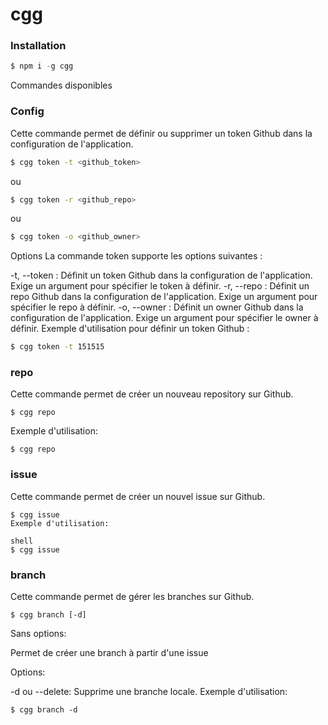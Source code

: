 # cgg
### Installation

```javascript
$ npm i -g cgg
```
Commandes disponibles
### Config
Cette commande permet de définir ou supprimer un token Github dans la configuration de l'application.

```bash
$ cgg token -t <github_token>
```

ou

```bash
$ cgg token -r <github_repo>
```

ou

```bash
$ cgg token -o <github_owner>
```
Options
La commande token supporte les options suivantes :

-t, --token : Définit un token Github dans la configuration de l'application. Exige un argument <token> pour spécifier le token à définir.
-r, --repo : Définit un repo Github dans la configuration de l'application. Exige un argument <repo> pour spécifier le repo à définir.
-o, --owner : Définit un owner Github dans la configuration de l'application. Exige un argument <owner> pour spécifier le owner à définir.
Exemple d'utilisation pour définir un token Github :

```bash
$ cgg token -t 151515
```
### repo
Cette commande permet de créer un nouveau repository sur Github.

```shell
$ cgg repo
```
Exemple d'utilisation:

```shell
$ cgg repo
```
### issue
Cette commande permet de créer un nouvel issue sur Github.

```shell
$ cgg issue
Exemple d'utilisation:

shell
$ cgg issue
```
### branch
Cette commande permet de gérer les branches sur Github.

```shell
$ cgg branch [-d]
```
Sans options:

Permet de créer une branch à partir d'une issue

Options:

-d ou --delete: Supprime une branche locale.
Exemple d'utilisation:

```shell
$ cgg branch -d
```


